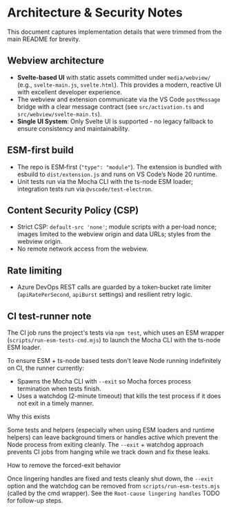 # Architecture & Security Notes

This document captures implementation details that were trimmed from the main README for brevity.

## Webview architecture

- **Svelte-based UI** with static assets committed under `media/webview/` (e.g., `svelte-main.js`, `svelte.html`). This provides a modern, reactive UI with excellent developer experience.
- The webview and extension communicate via the VS Code `postMessage` bridge with a clear message contract (see `src/activation.ts` and `src/webview/svelte-main.ts`).
- **Single UI System**: Only Svelte UI is supported - no legacy fallback to ensure consistency and maintainability.

## ESM-first build

- The repo is ESM‑first (`"type": "module"`). The extension is bundled with esbuild to `dist/extension.js` and runs on VS Code’s Node 20 runtime.
- Unit tests run via the Mocha CLI with the ts-node ESM loader; integration tests run via `@vscode/test-electron`.

## Content Security Policy (CSP)

- Strict CSP: `default-src 'none'`; module scripts with a per‑load nonce; images limited to the webview origin and data URLs; styles from the webview origin.
- No remote network access from the webview.

## Rate limiting

- Azure DevOps REST calls are guarded by a token‑bucket rate limiter (`apiRatePerSecond`, `apiBurst` settings) and resilient retry logic.

## CI test-runner note

The CI job runs the project's tests via `npm test`, which uses an ESM wrapper (`scripts/run-esm-tests-cmd.mjs`) to launch the Mocha CLI with the ts-node ESM loader.

To ensure ESM + ts-node based tests don't leave Node running indefinitely on CI, the runner currently:

- Spawns the Mocha CLI with `--exit` so Mocha forces process termination when tests finish.
- Uses a watchdog (2-minute timeout) that kills the test process if it does not exit in a timely manner.

Why this exists

Some tests and helpers (especially when using ESM loaders and runtime helpers) can leave background timers or handles active which prevent the Node process from exiting cleanly. The `--exit` + watchdog approach prevents CI jobs from hanging while we track down and fix these leaks.

How to remove the forced-exit behavior

Once lingering handles are fixed and tests cleanly shut down, the `--exit` option and the watchdog can be removed from `scripts/run-esm-tests.mjs` (called by the cmd wrapper). See the `Root-cause lingering handles` TODO for follow-up steps.
